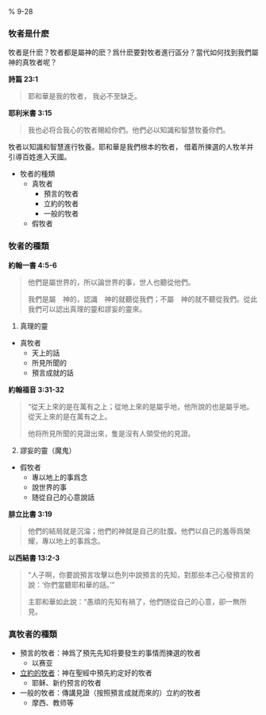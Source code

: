 % 9-28

### 牧者是什麽

牧者是什麽？牧者都是屬神的麽？爲什麽要對牧者進行區分？當代如何找到我們屬神的真牧者呢？

__詩篇 23:1__

> 耶和華是我的牧者， 我必不至缺乏。

__耶利米書 3:15__

> 我也必将合我心的牧者賜給你們。他們必以知識和智慧牧養你們。

牧者以知識和智慧進行牧養。耶和華是我們根本的牧者，
借着所揀選的人牧羊并引導百姓進入天國。

- 牧者的種類
    - 真牧者
        - 預言的牧者
        - 立約的牧者
        - 一般的牧者
    - 假牧者

### 牧者的種類

__約翰一書 4:5-6__

> 他們是屬世界的，所以論世界的事，世人也聽從他們。
>
> 我們是屬　神的，認識　神的就聽從我們；不屬　神的就不聽從我們。從此我們可以認出真理的靈和謬妄的靈來。

1) 真理的靈

- 真牧者
    - 天上的話
    - 所見所聞的
    - 預言成就的話

__約翰福音 3:31-32__

> “從天上來的是在萬有之上；從地上來的是屬乎地，他所說的也是屬乎地。從天上來的是在萬有之上。
>
> 他将所見所聞的見證出來，隻是沒有人領受他的見證。

2) 謬妄的靈（魔鬼）

- 假牧者
    - 專以地上的事爲念
    - 說世界的事
    - 随從自己的心意說話

__腓立比書 3:19__

> 他們的結局就是沉淪；他們的神就是自己的肚腹。他們以自己的羞辱爲榮耀，專以地上的事爲念。

__以西結書 13:2-3__

> “人子啊，你要說預言攻擊以色列中說預言的先知，對那些本己心發預言的說：‘你們當聽耶和華的話。’”
>
> 主耶和華如此說：“愚頑的先知有禍了，他們随從自己的心意，卻一無所見。

### 真牧者的種類

- 預言的牧者：神爲了預先先知将要發生的事情而揀選的牧者
    - 以赛亚
- <u>立約的牧者</u>：神在聖經中預先約定好的牧者
    - 耶稣、新约预言的牧者
- 一般的牧者：傳講見證（按照預言成就而來的）立約的牧者
    - 摩西、教师等
